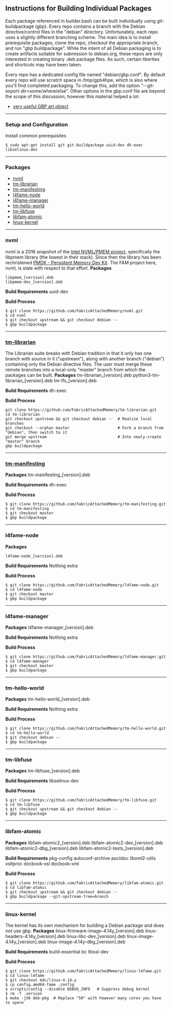 ## Instructions for Building Individual Packages

Each package referenced in builder.bash can be built individually using git-buildpackage (gbp).  Every repo contains a branch with the Debian directive/control files in the "debian" directory.  Unfortunately, each repo uses a slightly different branching scheme.  The main idea is to install prerequisite packages, clone the repo, checkout the appropriate branch, and run "gbp buildpackage".  While the intent of all Debian packaging is to create artifacts suitable for submission to debian.org, these repos are only interested in creating binary .deb package files.  As such, certain liberties and shortcuts may have been taken.

Every repo has a dedicated config file named "debian/gbp.conf".   By default every repo will use scratch space in /tmp/gpb4hpe, which is also where you'll find completed packaging.   To change this, add the option "--git-export-dir=some/where/else".  Other options in the gbp.conf file are beyond the scope of this discussion, however this material helped a lot:

* [very useful GBP art object](https://people.debian.org/~stapelberg/2016/11/25/build-tools.html)

---
### Setup and Configuration 
Install common prerequisites
```shell
$ sudo apt-get install git git-buildpackage uuid-dev dh-exec libselinux-dev
```

---
### Packages
  * [nvml](#nvml)
  * [tm-librarian](#tm-librarian)
  * [tm-manifesting](#tm-manifesting)
  * [l4fame-node](#l4fame-node)
  * [l4fame-manager](#l4fame-manager)
  * [tm-hello-world](#tm-hello-world)
  * [tm-libfuse](#tm-libfuse)
  * [libfam-atomic](#libfam-atomic)
  * [linux-kernel](#linux-kernel)

---
### nvml

nvml is a 2016 snapshot of the [Intel NVML/PMEM project](http://pmem.io/2017/12/11/NVML-is-now-PMDK.html), specifically the libpmem library (the lowest in their stack).  Since then the library has been rechristened [PMDK - Persistent Memory Dev Kit](http://pmem.io/pmdk/).  The FAM project here, nvml, is stale with respect to that effort.
**Packages**
```shell
libpmem_[version].deb 
libpmem-dev_[version].deb
```
**Build Requirements** 
uuid-dev 

**Build Process**
```shell
$ git clone https://github.com/FabricAttachedMemory/nvml.git
$ cd nvml
$ git checkout upstream && git checkout debian --
$ gbp buildpackage
```

---
### [tm-librarian](https://github.com/FabricAttachedMemory/tm-librarian.git)
The Librarian suite breaks with Debian tradition in that it only has one branch with source in it ("upstream"), along with another branch ("debian") containing only the Debian directive files.  The user must merge these remote branches into a local-only "master" branch from which the packages can be built.
**Packages**
tm-librarian_[version].deb 
python3-tm-librarian_[version].deb 
tm-lfs_[version].deb 

**Build Requirements** 
dh-exec

**Build Process**
```shell
git clone https://github.com/FabricAttachedMemory/tm-librarian.git
cd tm-librarian
git checkout upstream && git checkout debian --  # Realize local branches
git checkout --orphan master                     # Fork a branch from "debian", then switch to it
git merge upstream                               # Into newly-create "master" branch
gbp buildpackage
```

---
### [tm-manifesting](https://github.com/FabricAttachedMemory/tm-manifesting.git)
**Packages**
tm-manifesting_[version].deb

**Build Requirements** 
dh-exec

**Build Process**
```shell
$ git clone https://github.com/FabricAttachedMemory/tm-manifesting.git
$ cd tm-manifesting
$ git checkout master
$ gbp buildpackage
```

---
### l4fame-node
**Packages**
```shell
l4fame-node_[version].deb
```
**Build Requirements**
Nothing extra

**Build Process**
```shell
$ git clone https://github.com/FabricAttachedMemory/l4fame-node.git
$ cd l4fame-node
$ git checkout master
$ gbp buildpackage
```

---
### l4fame-manager
**Packages**
l4fame-manager_[version].deb

**Build Requirements**
Nothing extra

**Build Process**
```shell
$ git clone https://github.com/FabricAttachedMemory/l4fame-manager.git
$ cd l4fame-manager
$ git checkout master
$ gbp buildpackage
```

---
### tm-hello-world
**Packages**
tm-hello-world_[version].deb

**Build Requirements**
Nothing extra

**Build Process**
```shell
$ git clone https://github.com/FabricAttachedMemory/tm-hello-world.git
$ cd tm-hello-world
$ git checkout debian --
$ gbp buildpackage
```

---
### tm-libfuse
**Packages**
tm-libfuse_[version].deb

**Build Requirements**
libselinux-dev

**Build Process**
```shell
$ git clone https://github.com/FabricAttachedMemory/tm-libfuse.git
$ cd tm-libfuse
$ git checkout upstream && git checkout debian --
$ gbp buildpackage
```

---
### libfam-atomic
**Packages**
libfam-atomic2_[version].deb 
libfam-atomic2-dev_[version].deb 
libfam-atomic2-dbg_[version].deb 
libfam-atomic2-tests_[version].deb

**Build Requirements**
pkg-config autoconf-archive asciidoc libxml2-utils xsltproc docbook-xsl docbook-xml

**Build Process**
```shell
$ git clone https://github.com/FabricAttachedMemory/libfam-atomic.git
$ cd libfam-atomic
$ git checkout upstream && git checkout debian --
$ gbp buildpackage --git-upstream-tree=branch
```

---
### linux-kernel 
The kernel has its own mechanism for building a Debian package and does not use gbp.
**Packages**
linux-firmware-image-4.14y_[version].deb
linux-headers-4.14y_[version].deb 
linux-libc-dev_[version].deb 
linux-image-4.14y_[version].deb 
linux-image-4.14y-dbg_[version].deb

**Build Requirements**
build-essential bc libssl-dev

**Build Process**
```shell
$ git clone https://github.com/FabricAttachedMemory/linux-l4fame.git
$ cd linux-l4fame
$ git checkout mdc/linux-4.14.y
$ cp config.amd64-fame .config
$ scripts/config --disable DEBUG_INFO   # Suppress debug kernel
$ rm -f .version
$ make -j50 deb-pkg  # Replace "50" with however many cores you have to spare
```
